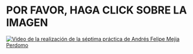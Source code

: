 # POR FAVOR, HAGA CLICK SOBRE LA IMAGEN


[![Video de la realización de la séptima práctica de Andrés Felipe Mejia Perdomo](https://github.com/AndresFelipeMunozAguilar/Group_S13T3_Repository/assets/130402869/43cd1360-04ae-419d-a644-b780324c5e8b)](https://www.youtube.com/watch?v=TCUQQOiNXJA)
